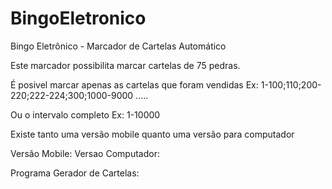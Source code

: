 # BingoEletronico
Bingo Eletrônico - Marcador de Cartelas Automático

Este marcador possibilita marcar cartelas de 75 pedras.

É posivel marcar apenas as cartelas que foram vendidas Ex: 1-100;110;200-220;222-224;300;1000-9000 .....

Ou o intervalo completo Ex: 1-10000

Existe tanto uma versão mobile quanto uma versão para computador

Versão Mobile: 
Versao Computador: 

Programa Gerador de Cartelas: 
